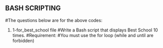 ## BASH SCRIPTING

#The questions below are for the above codes:

1. 1-for_best_school file
#Write a Bash script that displays Best School 10 times.
#Requirement:
#You must use the for loop (while and until are forbidden)
